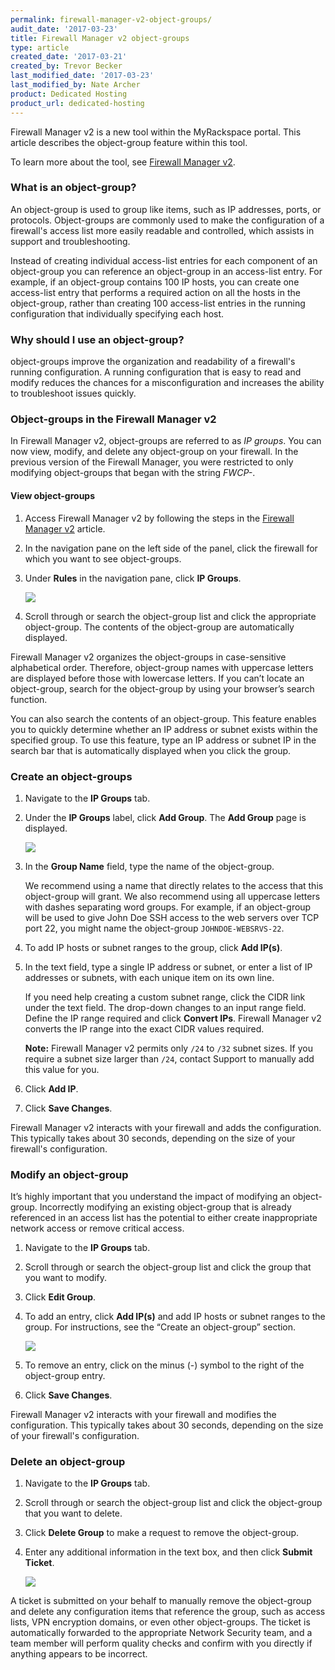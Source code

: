 ```yaml
---
permalink: firewall-manager-v2-object-groups/
audit_date: '2017-03-23'
title: Firewall Manager v2 object-groups
type: article
created_date: '2017-03-21'
created_by: Trevor Becker
last_modified_date: '2017-03-23'
last_modified_by: Nate Archer
product: Dedicated Hosting
product_url: dedicated-hosting
---
```


Firewall Manager v2 is a new tool within the MyRackspace portal. This article describes the object-group feature within this tool.

To learn more about the tool, see [Firewall Manager v2](/how-to/firewall-manager-v2).

### What is an object-group?

An object-group is used to group like items, such as IP addresses, ports, or protocols. Object-groups are commonly used to make the configuration of a firewall's access list more easily readable and controlled, which assists in support and troubleshooting.

Instead of creating individual access-list entries for each component of an object-group you can reference an object-group in an access-list entry. For example, if an object-group contains 100 IP hosts, you can create one access-list entry that performs a required action on all the hosts in the object-group, rather than creating 100 access-list entries in the running configuration that individually specifying each host.

### Why should I use an object-group?

object-groups improve the organization and readability of a firewall's running
configuration. A running configuration that is easy to read and modify reduces the chances for a misconfiguration and increases the ability to troubleshoot issues quickly.

### Object-groups in the Firewall Manager v2

In Firewall Manager v2, object-groups are referred to as *IP groups*. You can now view, modify, and delete any object-group on your firewall. In the previous version of the Firewall Manager, you were restricted to only modifying object-groups that began with the string *FWCP-*.

#### View object-groups

1. Access Firewall Manager v2 by following the steps in the [Firewall Manager v2](/how-to/firewall-manager-v2) article.

2. In the navigation pane on the left side of the panel, click the firewall for which you want to see object-groups.

3. Under **Rules** in the navigation pane, click **IP Groups**.

    <img src="{% asset_path dedicated-hosting/firewall-manager-v2-object-groups/ip-groups.png %}" />

4. Scroll through or search the object-group list and click the appropriate object-group. The contents of the object-group are automatically displayed.

Firewall Manager v2 organizes the object-groups in case-sensitive alphabetical order. Therefore, object-group names with uppercase letters are displayed before those with lowercase letters. If you can’t locate an object-group, search for the object-group by using your browser’s search function.

You can also search the contents of an object-group. This feature enables you to quickly determine whether an IP address or subnet exists within the specified group. To use this feature, type an IP address or subnet IP in the search bar that is automatically displayed when you click the group.

### Create an object-groups

1. Navigate to the **IP Groups** tab.

2. Under the **IP Groups** label, click **Add Group**. The **Add Group** page is displayed.

    <img src="{% asset_path dedicated-hosting/firewall-manager-v2-object-groups/add-object-group.png %}" />

3. In the **Group Name** field, type the name of the object-group.

    We recommend using a name that directly relates to the access that this object-group will grant. We also recommend using all uppercase letters with dashes separating word groups. For example, if an object-group will be used to give John Doe SSH access to the web servers over TCP port 22, you might name the object-group `JOHNDOE-WEBSRVS-22`.

4. To add IP hosts or subnet ranges to the group, click **Add IP(s)**.

5. In the text field, type a single IP address or subnet, or enter a list of IP addresses or subnets, with each unique item on its own line.

    If you need help creating a custom subnet range, click the CIDR link under the text field. The drop-down changes to an input range field. Define the IP range required and click **Convert IPs**. Firewall Manager v2 converts the IP range into the exact CIDR values required.

    **Note:** Firewall Manager v2 permits only `/24` to `/32` subnet sizes. If you require a subnet size larger than `/24`, contact Support to manually add this value for you.

6. Click **Add IP**.

7. Click **Save Changes**.

Firewall Manager v2 interacts with your firewall and adds the configuration. This typically takes about 30 seconds, depending on the size of your firewall's configuration.


### Modify an object-group

It’s highly important that you understand the impact of modifying an object-group. Incorrectly modifying an existing object-group that is already referenced in an access list has the potential to either create inappropriate network access or remove critical access.

1. Navigate to the **IP Groups** tab.

2. Scroll through or search the object-group list and click the group that you want to modify.

3. Click **Edit Group**.

4. To add an entry, click **Add IP(s)** and add IP hosts or subnet ranges to the group. For instructions, see the “Create an object-group” section.

   <img src="{% asset_path dedicated-hosting/firewall-manager-v2-object-groups/modify-object-group.png %}" />

5. To remove an entry, click on the minus (-) symbol to the right of the object-group entry.

6. Click **Save Changes**.

Firewall Manager v2 interacts with your firewall and modifies the configuration. This typically takes about 30 seconds, depending on the size of your firewall's configuration.

### Delete an object-group

1. Navigate to the **IP Groups** tab.

2. Scroll through or search the object-group list and click the object-group that you want to delete.

3. Click **Delete Group** to make a request to remove the object-group.

4. Enter any additional information in the text box, and then click **Submit Ticket**.

    <img src="{% asset_path dedicated-hosting/firewall-manager-v2-object-groups/delete-object-group.png %}" />

A ticket is submitted on your behalf to manually remove the object-group and
delete any configuration items that reference the group, such as access lists, VPN encryption domains, or even other object-groups. The ticket is automatically forwarded to the appropriate Network Security team, and a team member will perform quality checks and confirm with you directly if anything appears to be incorrect.
